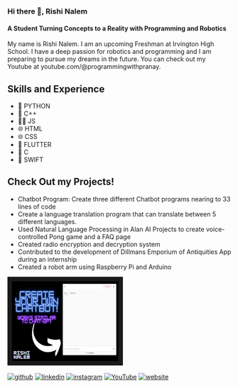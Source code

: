 ### Hi there 👋, Rishi Nalem
#### A Student Turning Concepts to a Reality with Programming and Robotics
My name is Rishi Nalem. I am an upcoming Freshman at Irvington High School. I have a deep passion for robotics and programming and I am preparing to pursue my dreams in the future. You can check out my Youtube at youtube.com/@programmingwithpranay.

## Skills and Experience
* 🐍 PYTHON
* 🤖 C++
* 🧑‍💻 JS
* 🌐 HTML
* 🌐 CSS
* 📱 FLUTTER
* 🤖 C
* 📱 SWIFT

## Check Out my Projects!
* Chatbot Program: Create three different Chatbot programs nearing to 33 lines of code
* Create a language translation program that can translate between 5 different languages.
* Used Natural Language Processing in Alan AI Projects to create voice-controlled Pong game and a FAQ page
* Created radio encryption and decryption system
* Contributed to the development of Dillmans Emporium of Antiquities App during an internship
* Created a robot arm using Raspberry Pi and Arduino

<a href="https://youtu.be/Iv77kudUNVs" target="_blank"><img src="Chatbot.jpg" 
alt="Chatbot.jpg" width="240" height="180" border="10" /></a>

[<img src='https://cdn.jsdelivr.net/npm/simple-icons@3.0.1/icons/github.svg' alt='github' height='40'>](https://github.com/pranayrishi)  [<img src='https://cdn.jsdelivr.net/npm/simple-icons@3.0.1/icons/linkedin.svg' alt='linkedin' height='40'>](https://www.linkedin.com/in/https://www.linkedin.com/in/rishi-nalem-8161b7244//)  [<img src='https://cdn.jsdelivr.net/npm/simple-icons@3.0.1/icons/instagram.svg' alt='instagram' height='40'>](https://www.instagram.com/rishinalem/)  [<img src='https://cdn.jsdelivr.net/npm/simple-icons@3.0.1/icons/youtube.svg' alt='YouTube' height='40'>](https://www.youtube.com/channel/@programmingwithpranay)  [<img src='https://cdn.jsdelivr.net/npm/simple-icons@3.0.1/icons/icloud.svg' alt='website' height='40'>](rishinalem.com)  


<!--[![Rishi's GitHub stats](https://github-readme-stats.vercel.app/api?username=pranayrishi)](https://github.com/pranayrishi/github-readme-stats)-->
